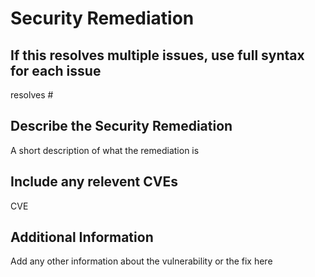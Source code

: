 # Security Remediation

## If this resolves multiple issues, use full syntax for each issue

resolves #

## Describe the Security Remediation

A short description of what the remediation is

## Include any relevent CVEs

CVE

## Additional Information

Add any other information about the vulnerability or the fix here
